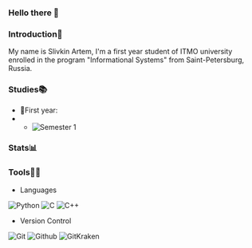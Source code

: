 ### Hello there 👋

### Introduction🤗
My name is Slivkin Artem, I'm a first year student of ITMO university enrolled in the program "Informational Systems" from Saint-Petersburg, Russia.

### Studies📚
- 👶First year:
- - ![Semester 1](https://github.com/SlivkinArtem/-IS-2022-1_Sem)

### Stats📊

### Tools👨‍💻

- Languages

![Python](https://img.shields.io/badge/Python-FFFF00?style=for-the-badge&logo=python)
![C](https://img.shields.io/badge/C-30B21A?style=for-the-badge&logo=C&logoColor=white)
![C++](https://img.shields.io/badge/C++-1F75FE?style=for-the-badge&logo=C%2b%2b&logoColor=white)

- Version Control

![Git](https://img.shields.io/badge/Git-black?style=for-the-badge&logo=Git&logoColor=74900)
![Github](https://img.shields.io/badge/Github-black?style=for-the-badge&logo=Github&logoColor=white)
![GitKraken](https://img.shields.io/badge/GitKraken-black?style=for-the-badge&logo=GitKraken&logoColor=20B2AA)
